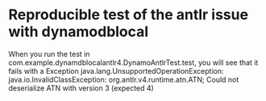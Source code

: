 # Reproducible test of the antlr issue with dynamodblocal

When you run the test in com.example.dynamdblocalantlr4.DynamoAntlrTest.test, you will see that it fails with a Exception java.lang.UnsupportedOperationException: java.io.InvalidClassException: org.antlr.v4.runtime.atn.ATN; Could not deserialize ATN with version 3 (expected 4)
